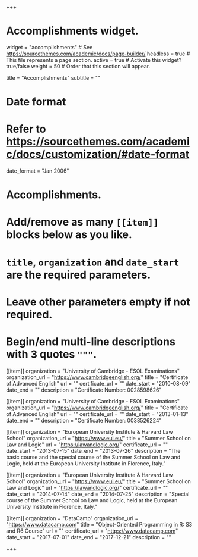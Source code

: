 +++
# Accomplishments widget.
widget = "accomplishments"  # See https://sourcethemes.com/academic/docs/page-builder/
headless = true  # This file represents a page section.
active = true  # Activate this widget? true/false
weight = 50  # Order that this section will appear.

title = "Accomplish&shy;ments"
subtitle = ""

# Date format
#   Refer to https://sourcethemes.com/academic/docs/customization/#date-format
date_format = "Jan 2006"

# Accomplishments.
#   Add/remove as many `[[item]]` blocks below as you like.
#   `title`, `organization` and `date_start` are the required parameters.
#   Leave other parameters empty if not required.
#   Begin/end multi-line descriptions with 3 quotes `"""`.

[[item]]
  organization = "University of Cambridge - ESOL Examinations"
  organization_url = "https://www.cambridgeenglish.org/"
  title = "Certificate of Advanced English"
  url = ""
  certificate_url = ""
  date_start = "2010-08-09"
  date_end = ""
  description = "Certificate Number: 0028598626"

[[item]]
  organization = "University of Cambridge - ESOL Examinations"
  organization_url = "https://www.cambridgeenglish.org/"
  title = "Certificate of Advanced English"
  url = ""
  certificate_url = ""
  date_start = "2013-01-13"
  date_end = ""
  description = "Certificate Number: 0038526224"

[[item]]
  organization = "European University Institute & Harvard Law School"
  organization_url = "https://www.eui.eu/"
  title = "Summer School on Law and Logic"
  url = "https://lawandlogic.org/"
  certificate_url = ""
  date_start = "2013-07-15"
  date_end = "2013-07-26"
  description = "The basic course and the special course of the Summer School on Law and Logic, held at the European University Institute in Florence, Italy."

[[item]]
  organization = "European University Institute & Harvard Law School"
  organization_url = "https://www.eui.eu/"
  title = "Summer School on Law and Logic"
  url = "https://lawandlogic.org/"
  certificate_url = ""
  date_start = "2014-07-14"
  date_end = "2014-07-25"
  description = "Special course of the Summer School on Law and Logic, held at the European University Institute in Florence, Italy."

[[item]]
  organization = "DataCamp"
  organization_url = "https://www.datacamp.com"
  title = "Object-Oriented Programming in R: S3 and R6 Course"
  url = ""
  certificate_url = "https://www.datacamp.com"
  date_start = "2017-07-01"
  date_end = "2017-12-21"
  description = ""

+++
